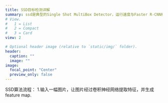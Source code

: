 ```yaml
---
title: SSD目标检测详解
summary: ssd是典型的Single Shot MultiBox Detector，运行速度与Faster R-CNN相比提升了很多
# View.
#   1 = List
#   2 = Compact
#   3 = Card
view: 2

# Optional header image (relative to `static/img/` folder).
header:
  caption: ""
  image: ""
image:
  focal_point: "Center"
  preview_only: false
---
```

SSD算法流程：
1.输入一幅图片，让图片经过卷积神经网络提取特征，并生成feature map.

